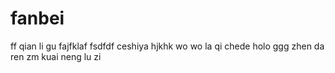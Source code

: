 # fanbei
ff
qian li gu 
fajfklaf
fsdfdf
ceshiya
hjkhk
wo wo
la qi chede
holo
ggg
zhen da ren zm kuai neng
lu zi
